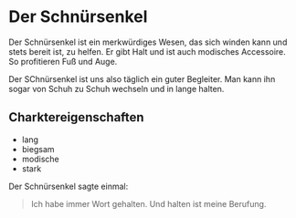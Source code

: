 # Der Schnürsenkel

Der Schnürsenkel ist ein merkwürdiges Wesen, das sich winden kann und stets bereit ist, zu helfen. Er gibt Halt und ist auch modisches Accessoire. So profitieren Fuß und Auge. 

Der SChnürsenkel ist uns also täglich ein guter Begleiter. Man kann ihn sogar von Schuh zu Schuh wechseln und in lange halten.

## Charktereigenschaften

* lang
* biegsam
* modische
* stark


Der Schnürsenkel sagte einmal:
> Ich habe immer Wort gehalten.
> Und halten ist meine Berufung.